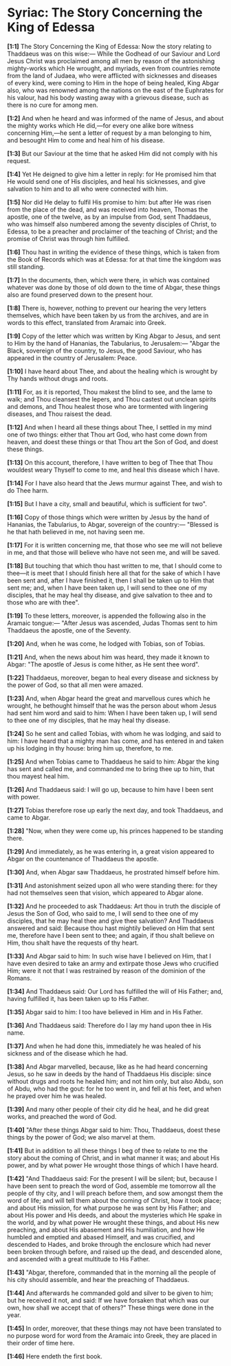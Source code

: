 # Syriac: The Story Concerning the King of Edessa

**[1:1]** The Story Concerning the King of Edessa: Now the story relating to Thaddaeus was on this wise:—  While the Godhead of our Saviour and Lord Jesus Christ was proclaimed among all men by reason of the astonishing mighty-works which He wrought, and myriads, even from countries remote from the land of Judaea, who were afflicted with sicknesses and diseases of every kind, were coming to Him in the hope of being healed, King Abgar also, who was renowned among the nations on the east of the Euphrates for his valour, had his body wasting away with a grievous disease, such as there is no cure for among men.

**[1:2]** And when he heard and was informed of the name of Jesus, and about the mighty works which He did,—for every one alike bore witness concerning Him,—he sent a letter of request by a man belonging to him, and besought Him to come and heal him of his disease.

**[1:3]** But our Saviour at the time that he asked Him did not comply with his request.

**[1:4]** Yet He deigned to give him a letter in reply:  for He promised him that He would send one of His disciples, and heal his sicknesses, and give salvation to him and to all who were connected with him.

**[1:5]** Nor did He delay to fulfil His promise to him:  but after He was risen from the place of the dead, and was received into heaven, Thomas the apostle, one of the twelve, as by an impulse from God, sent Thaddaeus, who was himself also numbered among the seventy disciples of Christ, to Edessa, to be a preacher and proclaimer of the teaching of Christ; and the promise of Christ was through him fulfilled.

**[1:6]** Thou hast in writing the evidence of these things, which is taken from the Book of Records which was at Edessa:  for at that time the kingdom was still standing.

**[1:7]** In the documents, then, which were there, in which was contained whatever was done by those of old down to the time of Abgar, these things also are found preserved down to the present hour.

**[1:8]** There is, however, nothing to prevent our hearing the very letters themselves, which have been taken by us from the archives, and are in words to this effect, translated from Aramaic into Greek.

**[1:9]** Copy of the letter which was written by King Abgar to Jesus, and sent to Him by the hand of Hananias, the Tabularius, to Jerusalem:—  "Abgar the Black, sovereign of the country, to Jesus, the good Saviour, who has appeared in the country of Jerusalem:  Peace.

**[1:10]** I have heard about Thee, and about the healing which is wrought by Thy hands without drugs and roots.

**[1:11]** For, as it is reported, Thou makest the blind to see, and the lame to walk; and Thou cleansest the lepers, and Thou castest out unclean spirits and demons, and Thou healest those who are tormented with lingering diseases, and Thou raisest the dead.

**[1:12]** And when I heard all these things about Thee, I settled in my mind one of two things:  either that Thou art God, who hast come down from heaven, and doest these things or that Thou art the Son of God, and doest these things.

**[1:13]** On this account, therefore, I have written to beg of Thee that Thou wouldest weary Thyself to come to me, and heal this disease which I have.

**[1:14]** For I have also heard that the Jews murmur against Thee, and wish to do Thee harm.

**[1:15]** But I have a city, small and beautiful, which is sufficient for two".

**[1:16]** Copy of those things which were written by Jesus by the hand of Hananias, the Tabularius, to Abgar, sovereign of the country:—  "Blessed is he that hath believed in me, not having seen me.

**[1:17]** For it is written concerning me, that those who see me will not believe in me, and that those will believe who have not seen me, and will be saved.

**[1:18]** But touching that which thou hast written to me, that I should come to thee—it is meet that I should finish here all that for the sake of which I have been sent and, after I have finished it, then I shall be taken up to Him that sent me; and, when I have been taken up, I will send to thee one of my disciples, that he may heal thy disease, and give salvation to thee and to those who are with thee".

**[1:19]** To these letters, moreover, is appended the following also in the Aramaic tongue:—  "After Jesus was ascended, Judas Thomas sent to him Thaddaeus the apostle, one of the Seventy.

**[1:20]** And, when he was come, he lodged with Tobias, son of Tobias.

**[1:21]** And, when the news about him was heard, they made it known to Abgar:  "The apostle of Jesus is come hither, as He sent thee word".

**[1:22]** Thaddaeus, moreover, began to heal every disease and sickness by the power of God, so that all men were amazed.

**[1:23]** And, when Abgar heard the great and marvellous cures which he wrought, he bethought himself that he was the person about whom Jesus had sent him word and said to him:  When I have been taken up, I will send to thee one of my disciples, that he may heal thy disease.

**[1:24]** So he sent and called Tobias, with whom he was lodging, and said to him:  I have heard that a mighty man has come, and has entered in and taken up his lodging in thy house:  bring him up, therefore, to me.

**[1:25]** And when Tobias came to Thaddaeus he said to him:  Abgar the king has sent and called me, and commanded me to bring thee up to him, that thou mayest heal him.

**[1:26]** And Thaddaeus said:  I will go up, because to him have I been sent with power.

**[1:27]** Tobias therefore rose up early the next day, and took Thaddaeus, and came to Abgar.

**[1:28]** "Now, when they were come up, his princes happened to be standing there.

**[1:29]** And immediately, as he was entering in, a great vision appeared to Abgar on the countenance of Thaddaeus the apostle.

**[1:30]** And, when Abgar saw Thaddaeus, he prostrated himself before him.

**[1:31]** And astonishment seized upon all who were standing there:  for they had not themselves seen that vision, which appeared to Abgar alone.

**[1:32]** And he proceeded to ask Thaddaeus:  Art thou in truth the disciple of Jesus the Son of God, who said to me, I will send to thee one of my disciples, that he may heal thee and give thee salvation?  And Thaddaeus answered and said:  Because thou hast mightily believed on Him that sent me, therefore have I been sent to thee; and again, if thou shalt believe on Him, thou shalt have the requests of thy heart.

**[1:33]** And Abgar said to him:  In such wise have I believed on Him, that I have even desired to take an army and extirpate those Jews who crucified Him; were it not that I was restrained by reason of the dominion of the Romans.

**[1:34]** And Thaddaeus said:  Our Lord has fulfilled the will of His Father; and, having fulfilled it, has been taken up to His Father.

**[1:35]** Abgar said to him:  I too have believed in Him and in His Father.

**[1:36]** And Thaddaeus said:  Therefore do I lay my hand upon thee in His name.

**[1:37]** And when he had done this, immediately he was healed of his sickness and of the disease which he had.

**[1:38]** And Abgar marvelled, because, like as he had heard concerning Jesus, so he saw in deeds by the hand of Thaddaeus His disciple:  since without drugs and roots he healed him; and not him only, but also Abdu, son of Abdu, who had the gout:  for he too went in, and fell at his feet, and when he prayed over him he was healed.

**[1:39]** And many other people of their city did he heal, and he did great works, and preached the word of God.

**[1:40]** "After these things Abgar said to him:  Thou, Thaddaeus, doest these things by the power of God; we also marvel at them.

**[1:41]** But in addition to all these things I beg of thee to relate to me the story about the coming of Christ, and in what manner it was; and about His power, and by what power He wrought those things of which I have heard.

**[1:42]** "And Thaddaeus said:  For the present I will be silent; but, because I have been sent to preach the word of God, assemble me tomorrow all the people of thy city, and I will preach before them, and sow amongst them the word of life; and will tell them about the coming of Christ, how it took place; and about His mission, for what purpose he was sent by His Father; and about His power and His deeds, and about the mysteries which He spake in the world, and by what power He wrought these things, and about His new preaching, and about His abasement and His humiliation, and how He humbled and emptied and abased Himself, and was crucified, and descended to Hades, and broke through the enclosure which had never been broken through before, and raised up the dead, and descended alone, and ascended with a great multitude to His Father.

**[1:43]** "Abgar, therefore, commanded that in the morning all the people of his city should assemble, and hear the preaching of Thaddaeus.

**[1:44]** And afterwards he commanded gold and silver to be given to him; but he received it not, and said:  If we have forsaken that which was our own, how shall we accept that of others?"  These things were done in the year.

**[1:45]** In order, moreover, that these things may not have been translated to no purpose word for word from the Aramaic into Greek, they are placed in their order of time here.

**[1:46]** Here endeth the first book.


